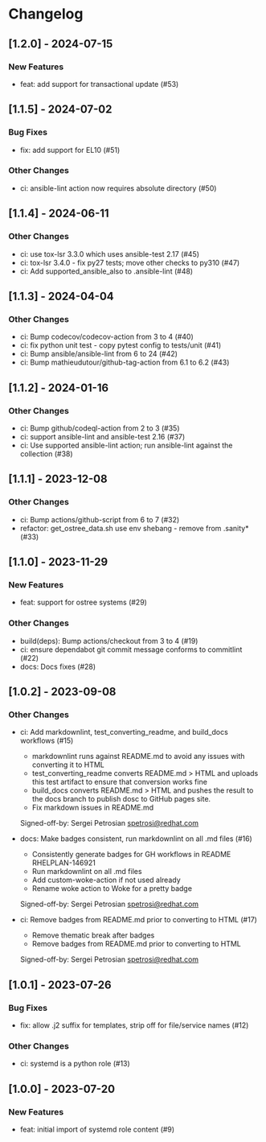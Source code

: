 Changelog
=========

[1.2.0] - 2024-07-15
--------------------

### New Features

- feat: add support for transactional update (#53)

[1.1.5] - 2024-07-02
--------------------

### Bug Fixes

- fix: add support for EL10 (#51)

### Other Changes

- ci: ansible-lint action now requires absolute directory (#50)

[1.1.4] - 2024-06-11
--------------------

### Other Changes

- ci: use tox-lsr 3.3.0 which uses ansible-test 2.17 (#45)
- ci: tox-lsr 3.4.0 - fix py27 tests; move other checks to py310 (#47)
- ci: Add supported_ansible_also to .ansible-lint (#48)

[1.1.3] - 2024-04-04
--------------------

### Other Changes

- ci: Bump codecov/codecov-action from 3 to 4 (#40)
- ci: fix python unit test - copy pytest config to tests/unit (#41)
- ci: Bump ansible/ansible-lint from 6 to 24 (#42)
- ci: Bump mathieudutour/github-tag-action from 6.1 to 6.2 (#43)

[1.1.2] - 2024-01-16
--------------------

### Other Changes

- ci: Bump github/codeql-action from 2 to 3 (#35)
- ci: support ansible-lint and ansible-test 2.16 (#37)
- ci: Use supported ansible-lint action; run ansible-lint against the collection (#38)

[1.1.1] - 2023-12-08
--------------------

### Other Changes

- ci: Bump actions/github-script from 6 to 7 (#32)
- refactor: get_ostree_data.sh use env shebang - remove from .sanity* (#33)

[1.1.0] - 2023-11-29
--------------------

### New Features

- feat: support for ostree systems (#29)

### Other Changes

- build(deps): Bump actions/checkout from 3 to 4 (#19)
- ci: ensure dependabot git commit message conforms to commitlint (#22)
- docs: Docs fixes (#28)

[1.0.2] - 2023-09-08
--------------------

### Other Changes

- ci: Add markdownlint, test_converting_readme, and build_docs workflows (#15)

  - markdownlint runs against README.md to avoid any issues with
    converting it to HTML
  - test_converting_readme converts README.md > HTML and uploads this test
    artifact to ensure that conversion works fine
  - build_docs converts README.md > HTML and pushes the result to the
    docs branch to publish dosc to GitHub pages site.
  - Fix markdown issues in README.md
  
  Signed-off-by: Sergei Petrosian <spetrosi@redhat.com>

- docs: Make badges consistent, run markdownlint on all .md files (#16)

  - Consistently generate badges for GH workflows in README RHELPLAN-146921
  - Run markdownlint on all .md files
  - Add custom-woke-action if not used already
  - Rename woke action to Woke for a pretty badge
  
  Signed-off-by: Sergei Petrosian <spetrosi@redhat.com>

- ci: Remove badges from README.md prior to converting to HTML (#17)

  - Remove thematic break after badges
  - Remove badges from README.md prior to converting to HTML
  
  Signed-off-by: Sergei Petrosian <spetrosi@redhat.com>

[1.0.1] - 2023-07-26
--------------------

### Bug Fixes

- fix: allow .j2 suffix for templates, strip off for file/service names (#12)

### Other Changes

- ci: systemd is a python role (#13)

[1.0.0] - 2023-07-20
--------------------

### New Features

- feat: initial import of systemd role content (#9)
